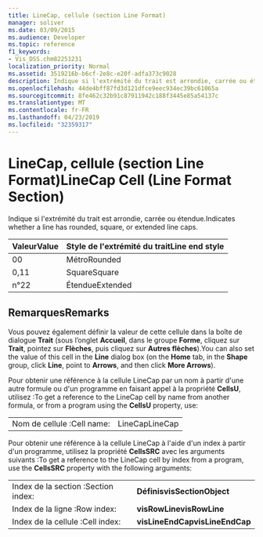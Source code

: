 ```yaml
---
title: LineCap, cellule (section Line Format)
manager: soliver
ms.date: 03/09/2015
ms.audience: Developer
ms.topic: reference
f1_keywords:
- Vis_DSS.chm82251231
localization_priority: Normal
ms.assetid: 3519216b-b6cf-2e8c-e20f-adfa373c9028
description: Indique si l'extrémité du trait est arrondie, carrée ou étendue.
ms.openlocfilehash: 44de4bff87fd3d121dfce9eec934ec39bc61065a
ms.sourcegitcommit: 8fe462c32b91c87911942c188f3445e85a54137c
ms.translationtype: MT
ms.contentlocale: fr-FR
ms.lasthandoff: 04/23/2019
ms.locfileid: "32359317"
---
```

# <a name="linecap-cell-line-format-section"></a><span data-ttu-id="01221-103">LineCap, cellule (section Line Format)</span><span class="sxs-lookup"><span data-stu-id="01221-103">LineCap Cell (Line Format Section)</span></span>

<span data-ttu-id="01221-104">Indique si l'extrémité du trait est arrondie, carrée ou étendue.</span><span class="sxs-lookup"><span data-stu-id="01221-104">Indicates whether a line has rounded, square, or extended line caps.</span></span>
  
|<span data-ttu-id="01221-105">**Valeur**</span><span class="sxs-lookup"><span data-stu-id="01221-105">**Value**</span></span>|<span data-ttu-id="01221-106">**Style de l'extrémité du trait**</span><span class="sxs-lookup"><span data-stu-id="01221-106">**Line end style**</span></span>|
|:-----|:-----|
|<span data-ttu-id="01221-107">0</span><span class="sxs-lookup"><span data-stu-id="01221-107">0</span></span>  <br/> |<span data-ttu-id="01221-108">Métro</span><span class="sxs-lookup"><span data-stu-id="01221-108">Rounded</span></span>  <br/> |
|<span data-ttu-id="01221-109">0,1</span><span class="sxs-lookup"><span data-stu-id="01221-109">1</span></span>  <br/> |<span data-ttu-id="01221-110">Square</span><span class="sxs-lookup"><span data-stu-id="01221-110">Square</span></span>  <br/> |
|<span data-ttu-id="01221-111">n°2</span><span class="sxs-lookup"><span data-stu-id="01221-111">2</span></span>  <br/> |<span data-ttu-id="01221-112">Étendue</span><span class="sxs-lookup"><span data-stu-id="01221-112">Extended</span></span>  <br/> |
   
## <a name="remarks"></a><span data-ttu-id="01221-113">Remarques</span><span class="sxs-lookup"><span data-stu-id="01221-113">Remarks</span></span>

<span data-ttu-id="01221-114">Vous pouvez également définir la valeur de cette cellule dans la boîte de dialogue **Trait** (sous l’onglet **Accueil**, dans le groupe **Forme**, cliquez sur **Trait**, pointez sur **Flèches**, puis cliquez sur **Autres flèches**).</span><span class="sxs-lookup"><span data-stu-id="01221-114">You can also set the value of this cell in the **Line** dialog box (on the **Home** tab, in the **Shape** group, click **Line**, point to **Arrows**, and then click **More Arrows**).</span></span>
  
<span data-ttu-id="01221-115">Pour obtenir une référence à la cellule LineCap par un nom à partir d'une autre formule ou d'un programme en faisant appel à la propriété **CellsU**, utilisez :</span><span class="sxs-lookup"><span data-stu-id="01221-115">To get a reference to the LineCap cell by name from another formula, or from a program using the **CellsU** property, use:</span></span> 
  
|||
|:-----|:-----|
|<span data-ttu-id="01221-116">Nom de cellule :</span><span class="sxs-lookup"><span data-stu-id="01221-116">Cell name:</span></span>  <br/> |<span data-ttu-id="01221-117">LineCap</span><span class="sxs-lookup"><span data-stu-id="01221-117">LineCap</span></span>  <br/> |
   
<span data-ttu-id="01221-118">Pour obtenir une référence à la cellule LineCap à l'aide d'un index à partir d'un programme, utilisez la propriété **CellsSRC** avec les arguments suivants :</span><span class="sxs-lookup"><span data-stu-id="01221-118">To get a reference to the LineCap cell by index from a program, use the **CellsSRC** property with the following arguments:</span></span> 
  
|||
|:-----|:-----|
|<span data-ttu-id="01221-119">Index de la section :</span><span class="sxs-lookup"><span data-stu-id="01221-119">Section index:</span></span>  <br/> |<span data-ttu-id="01221-120">**Définis**</span><span class="sxs-lookup"><span data-stu-id="01221-120">**visSectionObject**</span></span> <br/> |
|<span data-ttu-id="01221-121">Index de la ligne :</span><span class="sxs-lookup"><span data-stu-id="01221-121">Row index:</span></span>  <br/> |<span data-ttu-id="01221-122">**visRowLine**</span><span class="sxs-lookup"><span data-stu-id="01221-122">**visRowLine**</span></span> <br/> |
|<span data-ttu-id="01221-123">Index de la cellule :</span><span class="sxs-lookup"><span data-stu-id="01221-123">Cell index:</span></span>  <br/> |<span data-ttu-id="01221-124">**visLineEndCap**</span><span class="sxs-lookup"><span data-stu-id="01221-124">**visLineEndCap**</span></span> <br/> |
   

